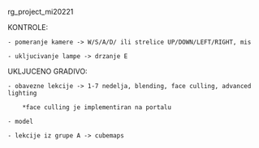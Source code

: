 rg_project_mi20221

KONTROLE:

	- pomeranje kamere -> W/S/A/D/ ili strelice UP/DOWN/LEFT/RIGHT, mis
 
	- ukljucivanje lampe -> drzanje E

UKLJUCENO GRADIVO:

	- obavezne lekcije -> 1-7 nedelja, blending, face culling, advanced lighting
 
		*face culling je implementiran na portalu
  
	- model
 
	- lekcije iz grupe A -> cubemaps
	
